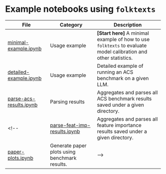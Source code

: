 # Example notebooks using `folktexts`

| File | Category | Description |
| ---- | - | ----------- |
| [minimal-example.ipynb](minimal-example.ipynb) | Usage example | **[Start here]** A minimal example of how to use `folktexts` to evaluate model calibration and other statistics. |
| [detailed-example.ipynb](detailed-example.ipynb) | Usage example | Detailed example of running an ACS benchmark on a given LLM. |
| [parse-acs-results.ipynb](parse-acs-results.ipynb) | Parsing results | Aggregates and parses all ACS benchmark results saved under a given directory. |
<!-- | [parse-feat-imp-results.ipynb](parse-feat-imp-results.ipynb) | Aggregates and parses all feature importance results saved under a given directory. |
| [paper-plots.ipynb](paper-plots.ipynb) | Generate paper plots using benchmark results. | -->
